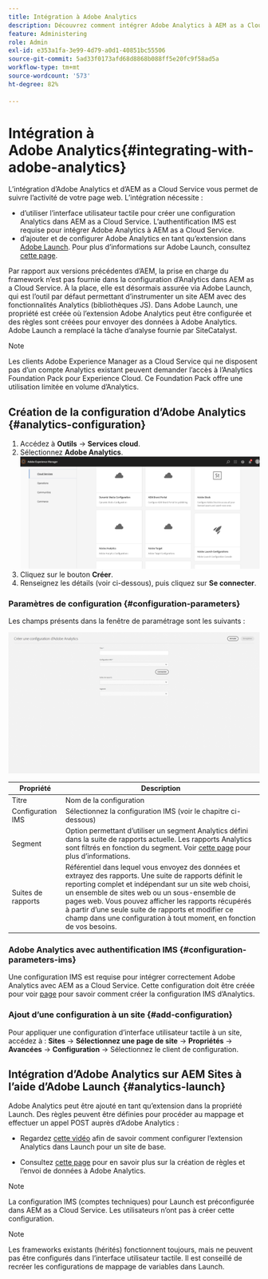 ```yaml
---
title: Intégration à Adobe Analytics
description: Découvrez comment intégrer Adobe Analytics à AEM as a Cloud Service à l’aide de l’interface utilisateur tactile et d’Adobe Launch.
feature: Administering
role: Admin
exl-id: e353a1fa-3e99-4d79-a0d1-40851bc55506
source-git-commit: 5ad33f0173afd68d8868b088ff5e20fc9f58ad5a
workflow-type: tm+mt
source-wordcount: '573'
ht-degree: 82%

---
```


# Intégration à Adobe Analytics{#integrating-with-adobe-analytics}

L’intégration d’Adobe Analytics et d’AEM as a Cloud Service vous permet de suivre l’activité de votre page web. L’intégration nécessite :

* d’utiliser l’interface utilisateur tactile pour créer une configuration Analytics dans AEM as a Cloud Service. L’authentification IMS est requise pour intégrer Adobe Analytics à AEM as a Cloud Service.
* d’ajouter et de configurer Adobe Analytics en tant qu’extension dans [Adobe Launch](#analytics-launch). Pour plus d’informations sur Adobe Launch, consultez [cette page](https://experienceleague.adobe.com/docs/experience-platform/tags/get-started/quick-start.html?lang=fr).

Par rapport aux versions précédentes d’AEM, la prise en charge du framework n’est pas fournie dans la configuration d’Analytics dans AEM as a Cloud Service. À la place, elle est désormais assurée via Adobe Launch, qui est l’outil par défaut permettant d’instrumenter un site AEM avec des fonctionnalités Analytics (bibliothèques JS). Dans Adobe Launch, une propriété est créée où l’extension Adobe Analytics peut être configurée et des règles sont créées pour envoyer des données à Adobe Analytics. Adobe Launch a remplacé la tâche d’analyse fournie par SiteCatalyst.

>[!NOTE]
>
>Les clients Adobe Experience Manager as a Cloud Service qui ne disposent pas d’un compte Analytics existant peuvent demander l’accès à l’Analytics Foundation Pack pour Experience Cloud. Ce Foundation Pack offre une utilisation limitée en volume d’Analytics.

## Création de la configuration d’Adobe Analytics {#analytics-configuration}

1. Accédez à **Outils** → **Services cloud**.
2. Sélectionnez **Adobe Analytics**.
   ![Fenêtre Adobe Analytics](assets/analytics_screen2.png "Fenêtre Adobe Analytics")
3. Cliquez sur le bouton **Créer**.
4. Renseignez les détails (voir ci-dessous), puis cliquez sur **Se connecter**.

### Paramètres de configuration {#configuration-parameters}

Les champs présents dans la fenêtre de paramétrage sont les suivants :

![Paramètres de configuration](assets/properties_field2.png "Paramètres de configuration")

| Propriété | Description |
|---|---|
| Titre | Nom de la configuration |
| Configuration IMS | Sélectionnez la configuration IMS (voir le chapitre ci-dessous) |
| Segment | Option permettant d’utiliser un segment Analytics défini dans la suite de rapports actuelle. Les rapports Analytics sont filtrés en fonction du segment. Voir [cette page](https://experienceleague.adobe.com/docs/analytics/components/segmentation/seg-overview.html?lang=fr) pour plus d’informations. |
| Suites de rapports | Référentiel dans lequel vous envoyez des données et extrayez des rapports. Une suite de rapports définit le reporting complet et indépendant sur un site web choisi, un ensemble de sites web ou un sous-ensemble de pages web. Vous pouvez afficher les rapports récupérés à partir d’une seule suite de rapports et modifier ce champ dans une configuration à tout moment, en fonction de vos besoins. |

### Adobe Analytics avec authentification IMS {#configuration-parameters-ims}

Une configuration IMS est requise pour intégrer correctement Adobe Analytics avec AEM as a Cloud Service. Cette configuration doit être créée pour voir [page](/help/sites-cloud/integrating/integration-adobe-analytics-ims.md) pour savoir comment créer la configuration IMS d’Analytics.

### Ajout d’une configuration à un site {#add-configuration}

Pour appliquer une configuration d’interface utilisateur tactile à un site, accédez à : **Sites** → **Sélectionnez une page de site** → **Propriétés** → **Avancées** → **Configuration** → Sélectionnez le client de configuration.

## Intégration d’Adobe Analytics sur AEM Sites à l’aide d’Adobe Launch {#analytics-launch}

Adobe Analytics peut être ajouté en tant qu’extension dans la propriété Launch. Des règles peuvent être définies pour procéder au mappage et effectuer un appel POST auprès d’Adobe Analytics :

* Regardez [cette vidéo](https://experienceleague.adobe.com/docs/analytics-learn/tutorials/implementation/via-adobe-launch/basic-configuration-of-the-analytics-launch-extension.html?lang=fr) afin de savoir comment configurer l’extension Analytics dans Launch pour un site de base.

* Consultez [cette page](https://experienceleague.adobe.com/docs/core-services-learn/implementing-in-websites-with-launch/implement-solutions/analytics.html?lang=fr) pour en savoir plus sur la création de règles et l’envoi de données à Adobe Analytics.

>[!NOTE]
>
>La configuration IMS (comptes techniques) pour Launch est préconfigurée dans AEM as a Cloud Service. Les utilisateurs n’ont pas à créer cette configuration.

>[!NOTE]
>
>Les frameworks existants (hérités) fonctionnent toujours, mais ne peuvent pas être configurés dans l’interface utilisateur tactile. Il est conseillé de recréer les configurations de mappage de variables dans Launch.
